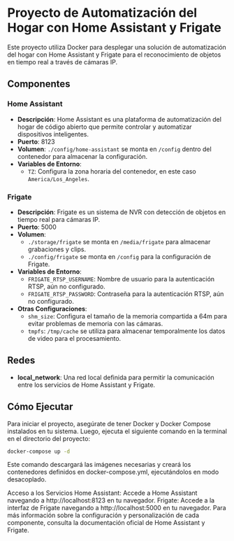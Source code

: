 # Proyecto de Automatización del Hogar con Home Assistant y Frigate

Este proyecto utiliza Docker para desplegar una solución de automatización del hogar con Home Assistant y Frigate para el reconocimiento de objetos en tiempo real a través de cámaras IP.

## Componentes

### Home Assistant
- **Descripción**: Home Assistant es una plataforma de automatización del hogar de código abierto que permite controlar y automatizar dispositivos inteligentes.
- **Puerto**: 8123
- **Volumen**: `./config/home-assistant` se monta en `/config` dentro del contenedor para almacenar la configuración.
- **Variables de Entorno**:
    - `TZ`: Configura la zona horaria del contenedor, en este caso `America/Los_Angeles`.

### Frigate
- **Descripción**: Frigate es un sistema de NVR con detección de objetos en tiempo real para cámaras IP.
- **Puerto**: 5000
- **Volumen**:
    - `./storage/frigate` se monta en `/media/frigate` para almacenar grabaciones y clips.
    - `./config/frigate` se monta en `/config` para la configuración de Frigate.
- **Variables de Entorno**:
    - `FRIGATE_RTSP_USERNAME`: Nombre de usuario para la autenticación RTSP, aún no configurado.
    - `FRIGATE_RTSP_PASSWORD`: Contraseña para la autenticación RTSP, aún no configurado.
- **Otras Configuraciones**:
    - `shm_size`: Configura el tamaño de la memoria compartida a 64m para evitar problemas de memoria con las cámaras.
    - `tmpfs`: `/tmp/cache` se utiliza para almacenar temporalmente los datos de video para el procesamiento.

## Redes

- **local_network**: Una red local definida para permitir la comunicación entre los servicios de Home Assistant y Frigate.

## Cómo Ejecutar

Para iniciar el proyecto, asegúrate de tener Docker y Docker Compose instalados en tu sistema. Luego, ejecuta el siguiente comando en la terminal en el directorio del proyecto:

```bash
docker-compose up -d
```

Este comando descargará las imágenes necesarias y creará los contenedores definidos en docker-compose.yml, ejecutándolos en modo desacoplado.

Acceso a los Servicios
Home Assistant: Accede a Home Assistant navegando a http://localhost:8123 en tu navegador.
Frigate: Accede a la interfaz de Frigate navegando a http://localhost:5000 en tu navegador.
Para más información sobre la configuración y personalización de cada componente, consulta la documentación oficial de Home Assistant y Frigate.
